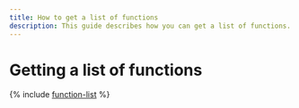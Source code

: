 ```yaml
---
title: How to get a list of functions
description: This guide describes how you can get a list of functions.
---
```


# Getting a list of functions

{% include [function-list](../../../_includes/functions/function-list.md) %}